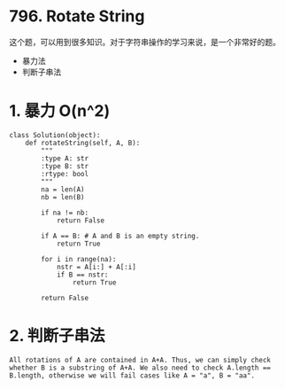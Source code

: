 # 796. Rotate String
这个题，可以用到很多知识。对于字符串操作的学习来说，是一个非常好的题。

- 暴力法
- 判断子串法



# 1. 暴力 O(n^2)

```
class Solution(object):
    def rotateString(self, A, B):
        """
        :type A: str
        :type B: str
        :rtype: bool
        """
        na = len(A)
        nb = len(B)

        if na != nb:
            return False

        if A == B: # A and B is an empty string.
            return True

        for i in range(na):
            nstr = A[i:] + A[:i]
            if B == nstr:
                return True

        return False
```

# 2. 判断子串法

```
All rotations of A are contained in A+A. Thus, we can simply check whether B is a substring of A+A. We also need to check A.length == B.length, otherwise we will fail cases like A = "a", B = "aa".
```
